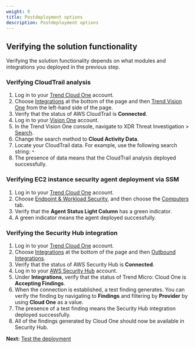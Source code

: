```yaml
---
weight: 9
title: Postdeployment options
description: Postdeployment options
---
```


## Verifying the solution functionality

Verifying the solution functionality depends on what modules and integrations you deployed in the previous step.

### Verifying CloudTrail analysis

1. Log in to your [Trend Cloud One](https://cloudone.trendmicro.com/home) account.
2. Choose [Integrations](https://cloudone.trendmicro.com/integrations/) at the bottom of the page and then [Trend Vision One](https://cloudone.trendmicro.com/integrations/vision-one) from the left-hand side of the page.
3. Verify that the status of AWS CloudTrail is **Connected**.
4. Log in to your [Vision One](https://portal.xdr.trendmicro.com/#/dashboard) account.
5. In the Trend Vision One console, navigate to XDR Threat Investigation > [Search](https://portal.xdr.trendmicro.com/#/app/search).
6. Change the search method to **Cloud Activity Data**.
7. Locate your CloudTrail data. For example, use the following search string: `*`
8. The presence of data means that the CloudTrail analysis deployed successfully.

### Verifying EC2 instance security agent deployment via SSM

1. Log in to your [Trend Cloud One](https://cloudone.trendmicro.com/home) account.
2. Choose [Endpoint & Workload Security](https://cloudone.trendmicro.com/workload/Application.screen?#dashboard), and then choose the [Computers](https://cloudone.trendmicro.com/workload/Application.screen?#computers_root) tab.
3. Verify that the **Agent Status Light Column** has a green indicator.
4. A green indicator means the agent deployed successfully.

### Verifying the Security Hub integration

1. Log in to your [Trend Cloud One](https://cloudone.trendmicro.com/home) account.
2. Choose [Integrations](https://cloudone.trendmicro.com/integrations/) at the bottom of the page and then [Outbound Integrations](https://cloudone.trendmicro.com/integrations/outbound-integrations).
3. Verify that the status of AWS Security Hub is **Connected**.
4. Log in to your [AWS Security Hub](https://console.aws.amazon.com/securityhub/home) account.
5. Under **Integrations**, verify that the status of Trend Micro: Cloud One is **Accepting Findings**.
6. When the connection is established, a test finding generates. You can verify the finding by navigating to **Findings** and filtering by **Provider** by using **Cloud One** as a value.
7. The presence of a test finding means the Security Hub integration deployed successfully.
8. All of the findings generated by Cloud One should now be available in Security Hub.

**Next:** [Test the deployment](/test-deployment/index.html)
